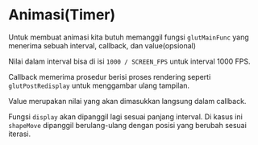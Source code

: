 # Animasi(Timer)

Untuk membuat animasi kita butuh memanggil fungsi `glutMainFunc` yang menerima sebuah interval, callback, dan value(opsional)

Nilai dalam interval bisa di isi `1000 / SCREEN_FPS` untuk interval 1000 FPS.

Callback memerima prosedur berisi proses rendering seperti `glutPostRedisplay` untuk menggambar ulang tampilan.

Value merupakan nilai yang akan dimasukkan langsung dalam callback.

Fungsi `display` akan dipanggil lagi sesuai panjang interval. Di kasus ini `shapeMove` dipanggil berulang-ulang dengan posisi yang berubah sesuai iterasi.

